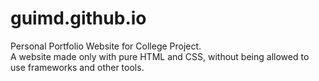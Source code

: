 # guimd.github.io
Personal Portfolio Website for College Project. <br/> 
A website made only with pure HTML and CSS, without being allowed to use frameworks and other tools.<br/>
